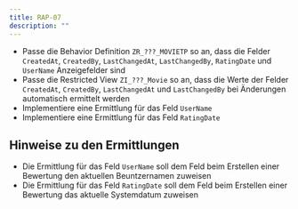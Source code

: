 ```yaml
---
title: RAP-07
description: ""
---
```


- Passe die Behavior Definition `ZR_???_MOVIETP` so an, dass die Felder `CreatedAt`, `CreatedBy`, `LastChangedAt`, `LastChangedBy`, `RatingDate` und `UserName` Anzeigefelder sind
- Passe die Restricted View `ZI_???_Movie` so an, dass die Werte der Felder `CreatedAt`, `CreatedBy`, `LastChangedAt` und `LastChangedBy` bei Änderungen automatisch ermittelt werden
- Implementiere eine Ermittlung für das Feld `UserName`
- Implementiere eine Ermittlung für das Feld `RatingDate`

## Hinweise zu den Ermittlungen

- Die Ermittlung für das Feld `UserName` soll dem Feld beim Erstellen einer Bewertung den aktuellen Beuntzernamen zuweisen
- Die Ermittlung für das Feld `RatingDate` soll dem Feld beim Erstellen einer Bewertung das aktuelle Systemdatum zuweisen
